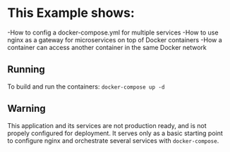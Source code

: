 # This Example shows:

  -How to config a docker-compose.yml for multiple services
  -How to use nginx as a gateway for microservices on top of Docker containers
  -How a container can access another container in the same Docker network

## Running

To build and run the containers:
`docker-compose up -d`

## Warning
This application and its services are not production ready, and is not propely configured for deployment. It serves only as a basic starting point to configure nginx and orchestrate several services with `docker-compose`.
